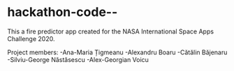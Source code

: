 # hackathon-code--

This a fire predictor app created for the NASA International Space Apps Challenge 2020.

Project members:
-Ana-Maria Țigmeanu
-Alexandru Boaru
-Cătălin Băjenaru
-Silviu-George Năstăsescu
-Alex-Georgian Voicu

